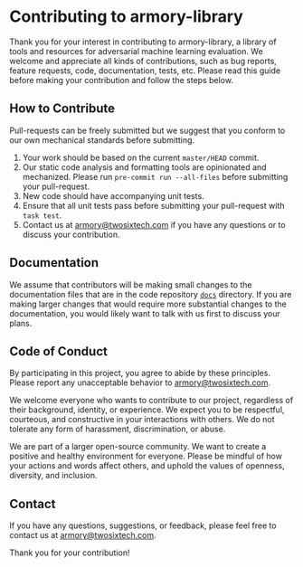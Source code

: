 # Contributing to armory-library

Thank you for your interest in contributing to armory-library, a library of tools and
resources for adversarial machine learning evaluation. We welcome and appreciate all
kinds of contributions, such as bug reports, feature requests, code, documentation,
tests, etc. Please read this guide before making your contribution and follow the steps
below.

## How to Contribute

Pull-requests can be freely submitted but we suggest that you conform to our own
mechanical standards before submitting.

1. Your work should be based on the current `master/HEAD` commit.
2. Our static code analysis and formatting tools are opinionated and mechanized.
    Please run `pre-commit run --all-files` before submitting your pull-request.
3. New code should have accompanying unit tests.
4. Ensure that all unit tests pass before submitting your pull-request with
    `task test`.
3. Contact us at <armory@twosixtech.com> if you have any questions or to discuss
    your contribution.

## Documentation

We assume that contributors will be making small changes to the documentation files
that are in the code repository [`docs`](./) directory. If you are making larger
changes that would require more substantial changes to the documentation, you would
likely want to talk with us first to discuss your plans.

## Code of Conduct

By participating in this project, you agree to abide by these principles. Please report
any unacceptable behavior to armory@twosixtech.com.

We welcome everyone who wants to contribute to our project, regardless of their
background, identity, or experience. We expect you to be respectful, courteous, and
constructive in your interactions with others. We do not tolerate any form of
harassment, discrimination, or abuse.

We are part of a larger open-source community. We want to create a positive and healthy
environment for everyone. Please be mindful of how your actions and words affect others,
and uphold the values of openness, diversity, and inclusion.

## Contact

If you have any questions, suggestions, or feedback, please feel free to contact us at
<armory@twosixtech.com>.

Thank you for your contribution!
